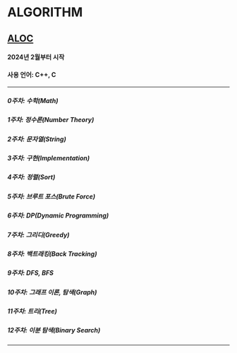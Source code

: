 # ALGORITHM

## [ALOC](https://aloc.kr)

#### 2024년 2월부터 시작
#### 사용 언어: C++, C
---
##### 0주차: 수학(Math)
##### 1주차: 정수론(Number Theory)
##### 2주차: 문자열(String)
##### 3주차: 구현(Implementation)
##### 4주차: 정렬(Sort)
##### 5주차: 브루트 포스(Brute Force)
##### 6주차: DP(Dynamic Programming)
##### 7주차: 그리디(Greedy)
##### 8주차: 백트래킹(Back Tracking)
##### 9주차: DFS, BFS
##### 10주차: 그래프 이론, 탐색(Graph)
##### 11주차: 트리(Tree)
##### 12주차: 이분 탐색(Binary Search)
---